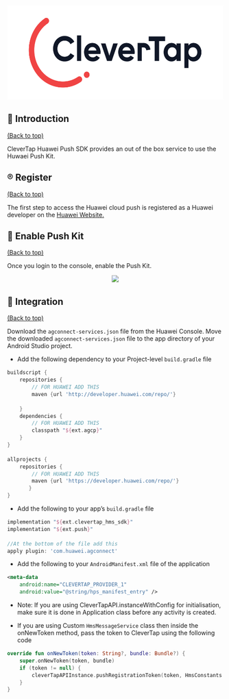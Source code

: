 <p align="center">
  <img src="https://github.com/CleverTap/clevertap-ios-sdk/blob/master/docs/images/clevertap-logo.png" height="220"/>
</p>

## 👋 Introduction
[(Back to top)](#-table-of-contents)

CleverTap Huawei Push SDK provides an out of the box service to use the Huwaei Push Kit.

## ®️ Register
[(Back to top)](#-table-of-contents)

The first step to access the Huawei cloud push is registered as a Huawei developer on the [Huawei Website.](https://id5.cloud.huawei.com/CAS/portal/loginAuth.html)

## 🔨 Enable Push Kit
[(Back to top)](#-table-of-contents)

Once you login to the console, enable the Push Kit.

<p align="center">
  <img src="https://files.readme.io/b51d8cc-Screenshot_2020-04-22_at_12.03.30_PM.png"/>
</p>

## 🚀 Integration
[(Back to top)](#-table-of-contents)

Download the `agconnect-services.json` file from the Huawei Console. Move the downloaded `agconnect-services.json` file to the app directory of your Android Studio project.

* Add the following dependency to your Project-level `build.gradle` file

```groovy
buildscript {
    repositories {
        // FOR HUAWEI ADD THIS
        maven {url 'http://developer.huawei.com/repo/'}
        
    }
    dependencies {
        // FOR HUAWEI ADD THIS
        classpath "${ext.agcp}"
    }
}

allprojects {
    repositories {
        // FOR HUAWEI ADD THIS
        maven {url 'https://developer.huawei.com/repo/'}
       }
}
```

* Add the following to your app’s `build.gradle` file

```groovy
implementation "${ext.clevertap_hms_sdk}"
implementation "${ext.push}"

//At the bottom of the file add this
apply plugin: 'com.huawei.agconnect'

```

* Add the following to your `AndroidManifest.xml` file of the application

```xml
<meta-data
    android:name="CLEVERTAP_PROVIDER_1"
    android:value="@string/hps_manifest_entry" />
```
* Note: If you are using CleverTapAPI.instanceWithConfig for initialisation, make sure it is done in Application class before any activity is created.

* If you are using Custom `HmsMessageService` class then inside the onNewToken method, pass the token to CleverTap using the following code

```kotlin
override fun onNewToken(token: String?, bundle: Bundle?) {
    super.onNewToken(token, bundle)
    if (token != null) {
        cleverTapAPIInstance.pushRegistrationToken(token, HmsConstants.HPS, true)
    }
}